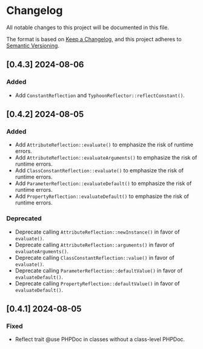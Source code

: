 # Changelog

All notable changes to this project will be documented in this file.

The format is based on [Keep a Changelog](https://keepachangelog.com/en/1.1.0/),
and this project adheres to [Semantic Versioning](https://semver.org/spec/v2.0.0.html).

## [0.4.3] 2024-08-06

### Added

- Add `ConstantReflection` and `TyphoonReflector::reflectConstant()`.

## [0.4.2] 2024-08-05

### Added

- Add `AttributeReflection::evaluate()` to emphasize the risk of runtime errors.
- Add `AttributeReflection::evaluateArguments()` to emphasize the risk of runtime errors.
- Add `ClassConstantReflection::evaluate()` to emphasize the risk of runtime errors.
- Add `ParameterReflection::evaluateDefault()` to emphasize the risk of runtime errors.
- Add `PropertyReflection::evaluateDefault()` to emphasize the risk of runtime errors.

### Deprecated

- Deprecate calling `AttributeReflection::newInstance()` in favor of `evaluate()`.
- Deprecate calling `AttributeReflection::arguments()` in favor of `evaluateArguments()`.
- Deprecate calling `ClassConstantReflection::value()` in favor of `evaluate()`.
- Deprecate calling `ParameterReflection::defaultValue()` in favor of `evaluateDefault()`.
- Deprecate calling `PropertyReflection::defaultValue()` in favor of `evaluateDefault()`.

## [0.4.1] 2024-08-05

### Fixed

- Reflect trait @use PHPDoc in classes without a class-level PHPDoc.
